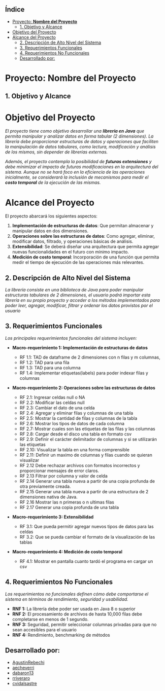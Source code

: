 ## Índice

- [Proyecto: **Nombre del Proyecto**](#proyecto-nombre-del-proyecto)
  - [1. Objetivo y Alcance](#1-objetivo-y-alcance)
- [Objetivo del Proyecto](#objetivo-del-proyecto)
- [Alcance del Proyecto](#alcance-del-proyecto)
  - [2. Descripción de Alto Nivel del Sistema](#2-descripción-de-alto-nivel-del-sistema)
  - [3. Requerimientos Funcionales](#3-requerimientos-funcionales)
  - [4. Requerimientos No Funcionales](#4-requerimientos-no-funcionales)
  - [Desarrollado por:](#desarrollado-por)

# Proyecto: **Nombre del Proyecto**

## 1. Objetivo y Alcance

# Objetivo del Proyecto

_El proyecto tiene como objetivo desarrollar una **librería en Java** que permita manipular y analizar datos en forma tabular (2 dimensiones). La librería debe proporcionar estructuras de datos y operaciones que faciliten la manipulación de datos tabulares, como lectura, modificación y análisis de los mismos, sin depender de librerías externas._

_Además, el proyecto contempla la posibilidad de **futuras extensiones** y debe minimizar el impacto de futuras modificaciones en la arquitectura del sistema. Aunque no se hará foco en la eficiencia de las operaciones inicialmente, se considerará la inclusión de mecanismos para medir el **costo temporal** de la ejecución de las mismas._

# Alcance del Proyecto

El proyecto abarcará los siguientes aspectos:

1. **Implementación de estructuras de datos**: Que permitan almacenar y manipular datos en dos dimensiones.
2. **Operaciones sobre las estructuras de datos**: Como agregar, eliminar, modificar datos, filtrado, y operaciones básicas de análisis.
3. **Extensibilidad**: Se deberá diseñar una arquitectura que permita agregar nuevas funcionalidades en el futuro con mínimo impacto.
4. **Medición de costo temporal**: Incorporación de una función que permita medir el tiempo de ejecución de las operaciones más relevantes.

## 2. Descripción de Alto Nivel del Sistema

_La librería consiste en una biblioteca de Java para poder manipular estructuras tabulares de 2 dimensiones, el usuario podrá importar esta librería en su propio proyecto y acceder a los métodos implementados para poder leer, agregar, modificar, filtrar y ordenar los datos provistos por el usuario_

## 3. Requerimientos Funcionales

_Los principales requerimientos funcionales del sistema incluyen:_

- **Macro-requerimiento 1: Implementación de estructuras de datos**

  - RF 1.1: TAD de dataframe de 2 dimensiones con n filas y m columnas,
  - RF 1.2: TAD para una fila
  - RF 1.3: TAD para una columna
  - RF 1.4: Implementar etiquetas(labels) para poder indexar filas y columnas

- **Macro-requerimiento 2: Operaciones sobre las estructuras de datos**

  - RF 2.1: Ingresar celdas null o NA
  - RF 2.2: Modificar las celdas null
  - RF 2.3: Cambiar el dato de una celda
  - RF 2.4: Agregar y eliminar filas y columnas de una tabla
  - RF 2.5: Mostrar la cantidad de filas y columnas de la tabla
  - RF 2.6: Mostrar los tipos de datos de cada columna
  - RF 2.7: Mostrar cuales son las etiquetas de las filas y las columnas
  - RF 2.8: Cargar desde el disco una tabla en formato csv
  - RF 2.9: Definir el carácter delimitador de columnas y si se utilizarán las etiquetas
  - RF 2.10: Visualizar la tabla en una forma comprensible
  - RF 2.11: Definir un maximo de columnas y filas cuando se quieran visualizar
  - RF 2.12 Debe rechazar archivos con formatos incorrectos y proporcionar mensajes de error claros.
  - RF 2.13 Filtrar por columna y valor de celda
  - RF 2.14 Generar una tabla nueva a partir de una copia profunda de otra previamente creada.
  - RF 2.15 Generar una tabla nueva a partir de una estructura de 2 dimensiones nativa de Java.
  - RF 2.16 Mostrar las n primeras o n ultimas filas
  - RF 2.17 Generar una copia profunda de una tabla

- **Macro-requerimiento 3: Extensibilidad**

  - RF 3.1: Que pueda permitir agregar nuevos tipos de datos para las celdas
  - RF 3.2: Que se pueda cambiar el formato de la visualización de las tablas

- **Macro-requerimiento 4: Medición de costo temporal**
  - RF 4.1: Mostrar en pantalla cuanto tardó el programa en cargar un csv

## 4. Requerimientos No Funcionales

_Los requerimientos no funcionales definen cómo debe comportarse el sistema en términos de rendimiento, seguridad y usabilidad._

- **RNF 1:** La librería debe poder ser usada en Java 8 o superior
- **RNF 2:** El procesamiento de archivos de hasta 10,000 filas debe completarse en menos de 1 segundo.
- **RNF 3:** Seguridad, permitir seleccionar columnas privadas para que no sean accesibles para el usuario
- **RNF 4:** Rendimiento, benchmarking de métodos

## Desarrollado por:

- [AgustinRebechi](https://github.com/AgustinRebechi)
- [aecheverri](https://github.com/aecheverri)
- [dabaron13](https://github.com/dabaron13)
- [rriveraro](https://github.com/rriveraro)
- [cvidalsastre](https://github.com/cvidalsastre)
